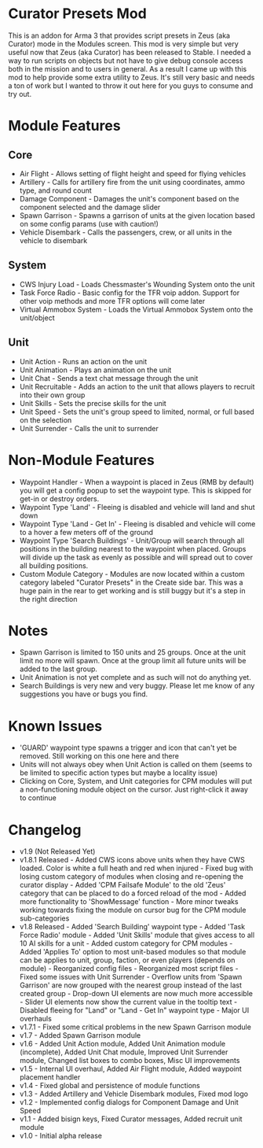 Curator Presets Mod
===================

This is an addon for Arma 3 that provides script presets in Zeus (aka Curator) mode in the Modules screen. This mod is very simple but very useful now that Zeus (aka Curator) has been released to Stable. I needed a way to run scripts on objects but not have to give debug console access both in the mission and to users in general. As a result I came up with this mod to help provide some extra utility to Zeus. It's still very basic and needs a ton of work but I wanted to throw it out here for you guys to consume and try out.

Module Features
===============

Core
----
-	Air Flight - Allows setting of flight height and speed for flying vehicles
-	Artillery - Calls for artillery fire from the unit using coordinates, ammo type, and round count
-	Damage Component - Damages the unit's component based on the component selected and the damage slider
-	Spawn Garrison - Spawns a garrison of units at the given location based on some config params (use with caution!)
-	Vehicle Disembark - Calls the passengers, crew, or all units in the vehicle to disembark

System
------
-	CWS Injury Load - Loads Chessmaster's Wounding System onto the unit
-	Task Force Radio - Basic config for the TFR voip addon. Support for other voip methods and more TFR options will come later
-	Virtual Ammobox System - Loads the Virtual Ammobox System onto the unit/object

Unit
----
-	Unit Action - Runs an action on the unit
-	Unit Animation - Plays an animation on the unit
-	Unit Chat - Sends a text chat message through the unit
-	Unit Recruitable - Adds an action to the unit that allows players to recruit into their own group
-	Unit Skills - Sets the precise skills for the unit
-	Unit Speed - Sets the unit's group speed to limited, normal, or full based on the selection
-	Unit Surrender - Calls the unit to surrender

Non-Module Features
===================

-	Waypoint Handler - When a waypoint is placed in Zeus (RMB by default) you will get a config popup to set the waypoint type. This is skipped for get-in or destroy orders.
-	Waypoint Type 'Land' - Fleeing is disabled and vehicle will land and shut down
-	Waypoint Type 'Land - Get In' - Fleeing is disabled and vehicle will come to a hover a few meters off of the ground
-	Waypoint Type 'Search Buildings' - Unit/Group will search through all positions in the building nearest to the waypoint when placed. Groups will divide up the task as evenly as possible and will spread out to cover all building positions.
-	Custom Module Category - Modules are now located within a custom category labeled "Curator Presets" in the Create side bar. This was a huge pain in the rear to get working and is still buggy but it's a step in the right direction

Notes
=====

-	Spawn Garrison is limited to 150 units and 25 groups. Once at the unit limit no more will spawn. Once at the group limit all future units will be added to the last group.
-	Unit Animation is not yet complete and as such will not do anything yet.
-	Search Buildings is very new and very buggy. Please let me know of any suggestions you have or bugs you find.

Known Issues
============

-	'GUARD' waypoint type spawns a trigger and icon that can't yet be removed. Still working on this one here and there
-	Units will not always obey when Unit Action is called on them (seems to be limited to specific action types but maybe a locality issue)
-	Clicking on Core, System, and Unit categories for CPM modules will put a non-functioning module object on the cursor. Just right-click it away to continue

Changelog
==========

-	v1.9 (Not Released Yet)
-	v1.8.1 Released
		-	Added CWS icons above units when they have CWS loaded. Color is white a full heath and red when injured
		-	Fixed bug with losing custom category of modules when closing and re-opening the curator display
		-	Added 'CPM Failsafe Module' to the old 'Zeus' category that can be placed to do a forced reload of the mod
		-	Added more functionality to 'ShowMessage' function
		-	More minor tweaks working towards fixing the module on cursor bug for the CPM module sub-categories
-	v1.8 Released
		-	Added 'Search Building' waypoint type
		-	Added 'Task Force Radio' module
		-	Added 'Unit Skills' module that gives access to all 10 AI skills for a unit
		-	Added custom category for CPM modules
		-	Added 'Applies To' option to most unit-based modules so that module can be applies to unit, group, faction, or even players (depends on module)
		-	Reorganized config files
		-	Reorganized most script files
		-	Fixed some issues with Unit Surrender
		-	Overflow units from 'Spawn Garrison' are now grouped with the nearest group instead of the last created group
		-	Drop-down UI elements are now much more accessible
		-	Slider UI elements now show the current value in the tooltip text
		-	Disabled fleeing for "Land" or "Land - Get In" waypoint type
		-	Major UI overhauls
-	v1.7.1 - Fixed some critical problems in the new Spawn Garrison module
-	v1.7 - Added Spawn Garrison module
-	v1.6 - Added Unit Action module, Added Unit Animation module (incomplete), Added Unit Chat module, Improved Unit Surrender module, Changed list boxes to combo boxes, Misc UI improvements
-	v1.5 - Internal UI overhaul, Added Air Flight module, Added waypoint placement handler
-	v1.4 - Fixed global and persistence of module functions
-	v1.3 - Added Artillery and Vehicle Disembark modules, Fixed mod logo
-	v1.2 - Implemented config dialogs for Component Damage and Unit Speed
-	v1.1 - Added bisign keys, Fixed Curator messages, Added recruit unit module
-	v1.0 - Initial alpha release
